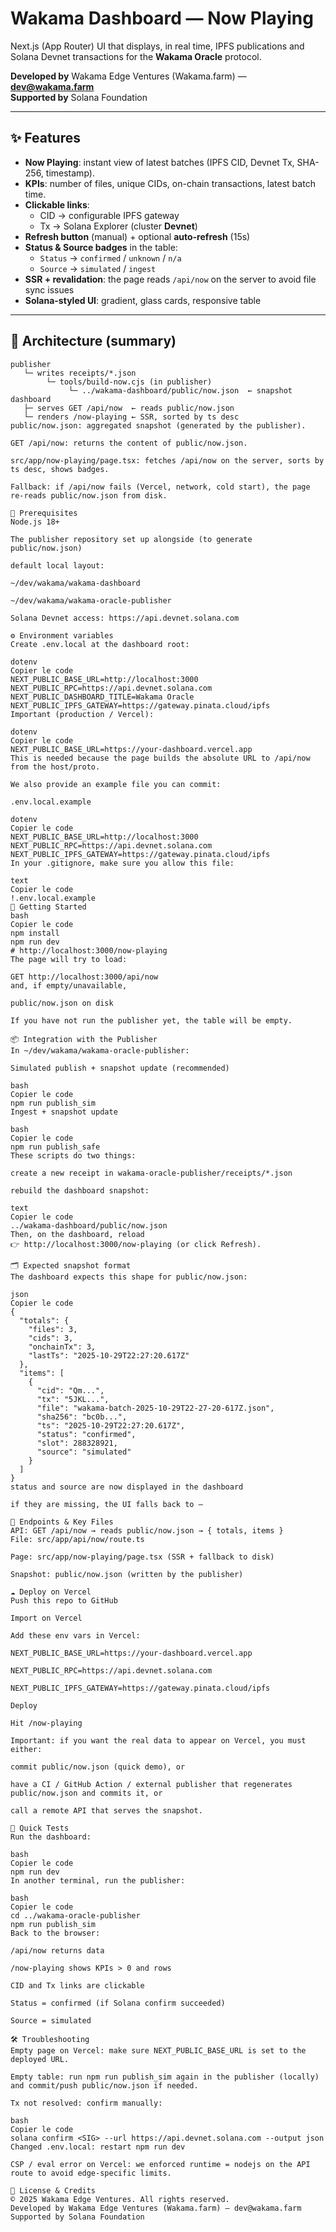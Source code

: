 # Wakama Dashboard — Now Playing

Next.js (App Router) UI that displays, in real time, IPFS publications and Solana Devnet transactions for the **Wakama Oracle** protocol.

**Developed by** Wakama Edge Ventures (Wakama.farm) — **dev@wakama.farm**  
**Supported by** Solana Foundation

---

## ✨ Features

- **Now Playing**: instant view of latest batches (IPFS CID, Devnet Tx, SHA-256, timestamp).
- **KPIs**: number of files, unique CIDs, on-chain transactions, latest batch time.
- **Clickable links**:
  - CID → configurable IPFS gateway
  - Tx → Solana Explorer (cluster **Devnet**)
- **Refresh button** (manual) + optional **auto-refresh** (15s)
- **Status & Source badges** in the table:
  - `Status` → `confirmed` / `unknown` / `n/a`
  - `Source` → `simulated` / `ingest`
- **SSR + revalidation**: the page reads `/api/now` on the server to avoid file sync issues
- **Solana-styled UI**: gradient, glass cards, responsive table

---

## 🧱 Architecture (summary)

```text
publisher
   └─ writes receipts/*.json
        └─ tools/build-now.cjs (in publisher)
             └─ ../wakama-dashboard/public/now.json  ← snapshot
dashboard
   ├─ serves GET /api/now  ← reads public/now.json
   └─ renders /now-playing ← SSR, sorted by ts desc
public/now.json: aggregated snapshot (generated by the publisher).

GET /api/now: returns the content of public/now.json.

src/app/now-playing/page.tsx: fetches /api/now on the server, sorts by ts desc, shows badges.

Fallback: if /api/now fails (Vercel, network, cold start), the page re-reads public/now.json from disk.

🔧 Prerequisites
Node.js 18+

The publisher repository set up alongside (to generate public/now.json)

default local layout:

~/dev/wakama/wakama-dashboard

~/dev/wakama/wakama-oracle-publisher

Solana Devnet access: https://api.devnet.solana.com

⚙️ Environment variables
Create .env.local at the dashboard root:

dotenv
Copier le code
NEXT_PUBLIC_BASE_URL=http://localhost:3000
NEXT_PUBLIC_RPC=https://api.devnet.solana.com
NEXT_PUBLIC_DASHBOARD_TITLE=Wakama Oracle
NEXT_PUBLIC_IPFS_GATEWAY=https://gateway.pinata.cloud/ipfs
Important (production / Vercel):

dotenv
Copier le code
NEXT_PUBLIC_BASE_URL=https://your-dashboard.vercel.app
This is needed because the page builds the absolute URL to /api/now from the host/proto.

We also provide an example file you can commit:

.env.local.example

dotenv
Copier le code
NEXT_PUBLIC_BASE_URL=http://localhost:3000
NEXT_PUBLIC_RPC=https://api.devnet.solana.com
NEXT_PUBLIC_IPFS_GATEWAY=https://gateway.pinata.cloud/ipfs
In your .gitignore, make sure you allow this file:

text
Copier le code
!.env.local.example
🚀 Getting Started
bash
Copier le code
npm install
npm run dev
# http://localhost:3000/now-playing
The page will try to load:

GET http://localhost:3000/api/now
and, if empty/unavailable,

public/now.json on disk

If you have not run the publisher yet, the table will be empty.

📦 Integration with the Publisher
In ~/dev/wakama/wakama-oracle-publisher:

Simulated publish + snapshot update (recommended)

bash
Copier le code
npm run publish_sim
Ingest + snapshot update

bash
Copier le code
npm run publish_safe
These scripts do two things:

create a new receipt in wakama-oracle-publisher/receipts/*.json

rebuild the dashboard snapshot:

text
Copier le code
../wakama-dashboard/public/now.json
Then, on the dashboard, reload
👉 http://localhost:3000/now-playing (or click Refresh).

🗂️ Expected snapshot format
The dashboard expects this shape for public/now.json:

json
Copier le code
{
  "totals": {
    "files": 3,
    "cids": 3,
    "onchainTx": 3,
    "lastTs": "2025-10-29T22:27:20.617Z"
  },
  "items": [
    {
      "cid": "Qm...",
      "tx": "5JKL...",
      "file": "wakama-batch-2025-10-29T22-27-20-617Z.json",
      "sha256": "bc0b...",
      "ts": "2025-10-29T22:27:20.617Z",
      "status": "confirmed",
      "slot": 288328921,
      "source": "simulated"
    }
  ]
}
status and source are now displayed in the dashboard

if they are missing, the UI falls back to —

🔌 Endpoints & Key Files
API: GET /api/now → reads public/now.json → { totals, items }
File: src/app/api/now/route.ts

Page: src/app/now-playing/page.tsx (SSR + fallback to disk)

Snapshot: public/now.json (written by the publisher)

☁️ Deploy on Vercel
Push this repo to GitHub

Import on Vercel

Add these env vars in Vercel:

NEXT_PUBLIC_BASE_URL=https://your-dashboard.vercel.app

NEXT_PUBLIC_RPC=https://api.devnet.solana.com

NEXT_PUBLIC_IPFS_GATEWAY=https://gateway.pinata.cloud/ipfs

Deploy

Hit /now-playing

Important: if you want the real data to appear on Vercel, you must either:

commit public/now.json (quick demo), or

have a CI / GitHub Action / external publisher that regenerates public/now.json and commits it, or

call a remote API that serves the snapshot.

🧪 Quick Tests
Run the dashboard:

bash
Copier le code
npm run dev
In another terminal, run the publisher:

bash
Copier le code
cd ../wakama-oracle-publisher
npm run publish_sim
Back to the browser:

/api/now returns data

/now-playing shows KPIs > 0 and rows

CID and Tx links are clickable

Status = confirmed (if Solana confirm succeeded)

Source = simulated

🛠️ Troubleshooting
Empty page on Vercel: make sure NEXT_PUBLIC_BASE_URL is set to the deployed URL.

Empty table: run npm run publish_sim again in the publisher (locally) and commit/push public/now.json if needed.

Tx not resolved: confirm manually:

bash
Copier le code
solana confirm <SIG> --url https://api.devnet.solana.com --output json
Changed .env.local: restart npm run dev

CSP / eval error on Vercel: we enforced runtime = nodejs on the API route to avoid edge-specific limits.

📝 License & Credits
© 2025 Wakama Edge Ventures. All rights reserved.
Developed by Wakama Edge Ventures (Wakama.farm) — dev@wakama.farm
Supported by Solana Foundation
